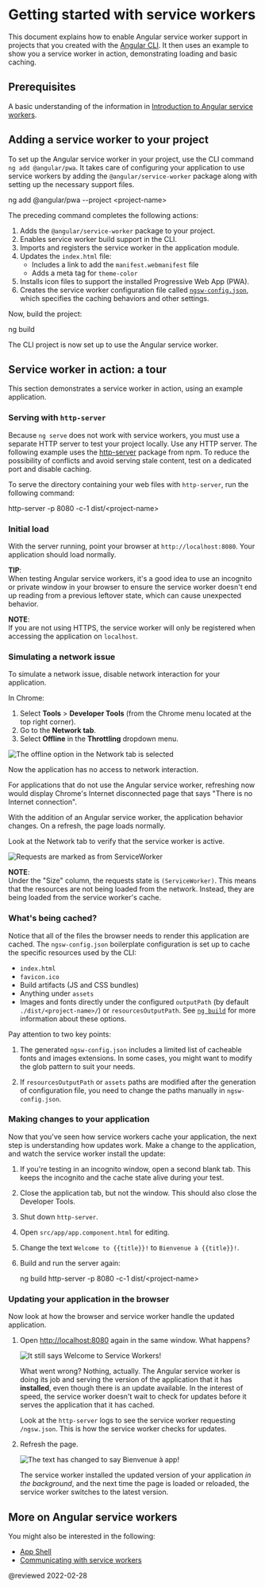 # Getting started with service workers

This document explains how to enable Angular service worker support in projects that you created with the [Angular CLI](cli). It then uses an example to show you a service worker in action, demonstrating loading and basic caching.

## Prerequisites

A basic understanding of the information in [Introduction to Angular service workers](guide/service-worker-intro).

## Adding a service worker to your project

To set up the Angular service worker in your project, use the CLI command `ng add @angular/pwa`. It takes care of configuring your application to use service workers by adding the `@angular/service-worker` package along with setting up the necessary support files.

<code-example format="shell" language="shell">

ng add @angular/pwa --project &lt;project-name&gt;

</code-example>

The preceding command completes the following actions:

1.  Adds the `@angular/service-worker` package to your project.
1.  Enables service worker build support in the CLI.
1.  Imports and registers the service worker in the application module.
1.  Updates the `index.html` file:
    *   Includes a link to add the `manifest.webmanifest` file
    *   Adds a meta tag for `theme-color`
1.  Installs icon files to support the installed Progressive Web App \(PWA\).
1.  Creates the service worker configuration file called [`ngsw-config.json`](guide/service-worker-config), which specifies the caching behaviors and other settings.

 Now, build the project:

<code-example format="shell" language="shell">

ng build

</code-example>

The CLI project is now set up to use the Angular service worker.

## Service worker in action: a tour

This section demonstrates a service worker in action, using an example application.

### Serving with `http-server`

Because `ng serve` does not work with service workers, you must use a separate HTTP server to test your project locally. Use any HTTP server. The following example uses the [http-server](https://www.npmjs.com/package/http-server) package from npm. To reduce the possibility of conflicts and avoid serving stale content, test on a dedicated port and disable caching.

To serve the directory containing your web files with `http-server`, run the following command:

<code-example format="shell" language="shell">

http-server -p 8080 -c-1 dist/&lt;project-name&gt;

</code-example>

### Initial load

With the server running, point your browser at `http://localhost:8080`. Your application should load normally.

<div class="alert is-helpful">

**TIP**: <br />
When testing Angular service workers, it's a good idea to use an incognito or private window in your browser to ensure the service worker doesn't end up reading from a previous leftover state, which can cause unexpected behavior.

</div>

<div class="alert is-helpful">

**NOTE**: <br />
If you are not using HTTPS, the service worker will only be registered when accessing the application on `localhost`.

</div>

### Simulating a network issue

To simulate a network issue, disable network interaction for your application.

In Chrome:

1.  Select **Tools** &gt; **Developer Tools** \(from the Chrome menu located at the top right corner\).
1.  Go to the **Network tab**.
1.  Select **Offline** in the **Throttling** dropdown menu.

<div class="lightbox">

<img alt="The offline option in the Network tab is selected" src="generated/images/guide/service-worker/offline-option.png">

</div>

Now the application has no access to network interaction.

For applications that do not use the Angular service worker, refreshing now would display Chrome's Internet disconnected page that says "There is no Internet connection".

With the addition of an Angular service worker, the application behavior changes. On a refresh, the page loads normally.

Look at the Network tab to verify that the service worker is active.

<div class="lightbox">

<img alt="Requests are marked as from ServiceWorker" src="generated/images/guide/service-worker/sw-active.png">

</div>

<div class="alert is-helpful">

**NOTE**: <br />
Under the "Size" column, the requests state is `(ServiceWorker)`.
This means that the resources are not being loaded from the network.
Instead, they are being loaded from the service worker's cache.

</div>

### What's being cached?

Notice that all of the files the browser needs to render this application are cached. The `ngsw-config.json` boilerplate configuration is set up to cache the specific resources used by the CLI:

*   `index.html`
*   `favicon.ico`
*   Build artifacts \(JS and CSS bundles\)
*   Anything under `assets`
*   Images and fonts directly under the configured `outputPath` \(by default `./dist/<project-name>/`\) or `resourcesOutputPath`. See [`ng build`](cli/build) for more information about these options.

<div class="alert is-important">

Pay attention to two key points:

1.  The generated `ngsw-config.json` includes a limited list of cacheable fonts and images extensions.
    In some cases, you might want to modify the glob pattern to suit your needs.

1.  If `resourcesOutputPath` or `assets` paths are modified after the generation of configuration file, you need to change the paths manually in `ngsw-config.json`.

</div>

### Making changes to your application

Now that you've seen how service workers cache your application, the next step is understanding how updates work. Make a change to the application, and watch the service worker install the update:

1.  If you're testing in an incognito window, open a second blank tab. This keeps the incognito and the cache state alive during your test.

1.  Close the application tab, but not the window. This should also close the Developer Tools.

1.  Shut down `http-server`.
1.  Open `src/app/app.component.html` for editing.
1.  Change the text `Welcome to {{title}}!` to `Bienvenue à {{title}}!`.
1.  Build and run the server again:

    <code-example format="shell" language="shell">

    ng build
    http-server -p 8080 -c-1 dist/&lt;project-name&gt;

    </code-example>

### Updating your application in the browser

Now look at how the browser and service worker handle the updated application.

1.  Open [http://localhost:8080](http://localhost:8080) again in the same window. What happens?

    <div class="lightbox">

    <img alt="It still says Welcome to Service Workers!" src="generated/images/guide/service-worker/welcome-msg-en.png">

    </div>

    What went wrong? Nothing, actually. The Angular service worker is doing its job and serving the version of the application that it has **installed**, even though there is an update available. In the interest of speed, the service worker doesn't wait to check for updates before it serves the application that it has cached.

    Look at the `http-server` logs to see the service worker requesting `/ngsw.json`. This is how the service worker checks for updates.

1.  Refresh the page.

    <div class="lightbox">

    <img alt="The text has changed to say Bienvenue à app!" src="generated/images/guide/service-worker/welcome-msg-fr.png">

    </div>

    The service worker installed the updated version of your application *in the background*, and the next time the page is loaded or reloaded, the service worker switches to the latest version.

## More on Angular service workers

You might also be interested in the following:

*   [App Shell](guide/app-shell)
*   [Communicating with service workers](guide/service-worker-communications)

<!-- links -->

<!-- external links -->

<!-- end links -->

@reviewed 2022-02-28
